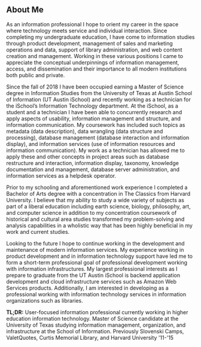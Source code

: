 ## About Me

As an information professional I hope to orient my career in the space where technology meets service and individual interaction. Since completing my undergraduate education, I have come to information studies through product development, management of sales and marketing operations and data, support of library administration, and web content creation and management. Working in these various positions I came to appreciate the conceptual underpinnings of information management, access, and dissemination and their importance to all modern institutions both public and private.

Since the fall of 2018 I have been occupied earning a Master of Science degree in Information Studies from the University of Texas at Austin School of Information (UT Austin iSchool) and recently working as a technician for the iSchool’s Information Technology department. At the iSchool, as a student and a technician I have been able to concurrently research and apply aspects of usability, information management and structure, and information communication. My coursework has included such topics as metadata (data description), data wrangling (data structure and processing), database management (database interaction and information display), and information services (use of information resources and information communication). My work as a technician has allowed me to apply these and other concepts in project areas such as database restructure and interaction, information display, taxonomy, knowledge documentation and management, database server administration, and information services as a helpdesk operator.

Prior to my schooling and aforementioned work experience I completed a Bachelor of Arts degree with a concentration in The Classics from Harvard University. I believe that my ability to study a wide variety of subjects as part of a liberal education including earth science, biology, philosophy, art, and computer science in addition to my concentration coursework of historical and cultural area studies transformed my problem-solving and analysis capabilities in a wholistic way that has been highly beneficial in my work and current studies.

Looking to the future I hope to continue working in the development and maintenance of modern information services. My experience working in product development and in information technology support have led me to form a short-term professional goal of professional development working with information infrastructures. My largest professional interests as I prepare to graduate from the UT Austin iSchool is backend application development and cloud infrastructure services such as Amazon Web Services products. Additionally, I am interested in developing as a professional working with information technology services in information organizations such as libraries.


**TL;DR:** User-focused information professional currently working in higher education information technology. Master of Science candidate at the University of Texas studying information management, organization, and infrastructure at the School of Information. Previously Slovenski Camps, ValetQuotes, Curtis Memorial Library, and Harvard University '11-'15
